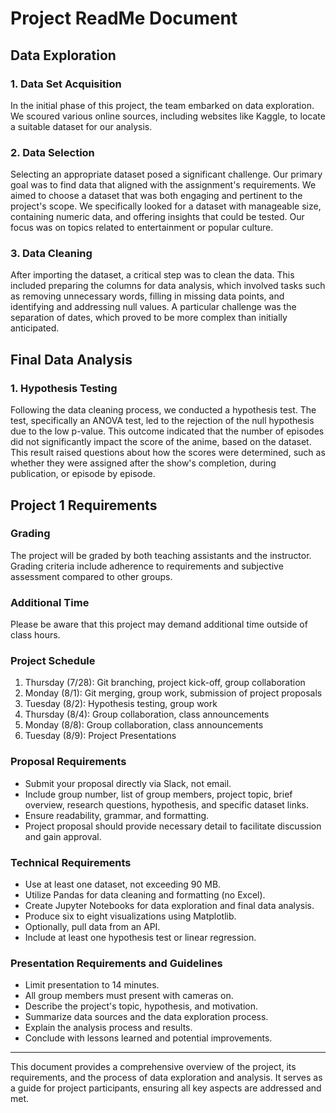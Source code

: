 # Project ReadMe Document

## Data Exploration

### 1. Data Set Acquisition
In the initial phase of this project, the team embarked on data exploration. We scoured various online sources, including websites like Kaggle, to locate a suitable dataset for our analysis.

### 2. Data Selection
Selecting an appropriate dataset posed a significant challenge. Our primary goal was to find data that aligned with the assignment's requirements. We aimed to choose a dataset that was both engaging and pertinent to the project's scope. We specifically looked for a dataset with manageable size, containing numeric data, and offering insights that could be tested. Our focus was on topics related to entertainment or popular culture.

### 3. Data Cleaning
After importing the dataset, a critical step was to clean the data. This included preparing the columns for data analysis, which involved tasks such as removing unnecessary words, filling in missing data points, and identifying and addressing null values. A particular challenge was the separation of dates, which proved to be more complex than initially anticipated.

## Final Data Analysis

### 1. Hypothesis Testing
Following the data cleaning process, we conducted a hypothesis test. The test, specifically an ANOVA test, led to the rejection of the null hypothesis due to the low p-value. This outcome indicated that the number of episodes did not significantly impact the score of the anime, based on the dataset. This result raised questions about how the scores were determined, such as whether they were assigned after the show's completion, during publication, or episode by episode.

## Project 1 Requirements

### Grading
The project will be graded by both teaching assistants and the instructor. Grading criteria include adherence to requirements and subjective assessment compared to other groups.

### Additional Time
Please be aware that this project may demand additional time outside of class hours.

### Project Schedule
1. Thursday (7/28): Git branching, project kick-off, group collaboration
2. Monday (8/1): Git merging, group work, submission of project proposals
3. Tuesday (8/2): Hypothesis testing, group work
4. Thursday (8/4): Group collaboration, class announcements
5. Monday (8/8): Group collaboration, class announcements
6. Tuesday (8/9): Project Presentations

### Proposal Requirements
- Submit your proposal directly via Slack, not email.
- Include group number, list of group members, project topic, brief overview, research questions, hypothesis, and specific dataset links.
- Ensure readability, grammar, and formatting.
- Project proposal should provide necessary detail to facilitate discussion and gain approval.

### Technical Requirements
- Use at least one dataset, not exceeding 90 MB.
- Utilize Pandas for data cleaning and formatting (no Excel).
- Create Jupyter Notebooks for data exploration and final data analysis.
- Produce six to eight visualizations using Matplotlib.
- Optionally, pull data from an API.
- Include at least one hypothesis test or linear regression.

### Presentation Requirements and Guidelines
- Limit presentation to 14 minutes.
- All group members must present with cameras on.
- Describe the project's topic, hypothesis, and motivation.
- Summarize data sources and the data exploration process.
- Explain the analysis process and results.
- Conclude with lessons learned and potential improvements.

---

This document provides a comprehensive overview of the project, its requirements, and the process of data exploration and analysis. It serves as a guide for project participants, ensuring all key aspects are addressed and met.